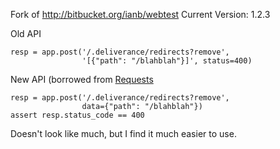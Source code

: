 Fork of http://bitbucket.org/ianb/webtest
Current Version: 1.2.3

Old API

    resp = app.post('/.deliverance/redirects?remove',
                    '[{"path": "/blahblah"}]', status=400)

New API (borrowed from [Requests](http://docs.python-requests.org/en/latest/index.html)

    resp = app.post('/.deliverance/redirects?remove',
                    data={"path": "/blahblah"})
    assert resp.status_code == 400

Doesn't look like much, but I find it much easier to use.


